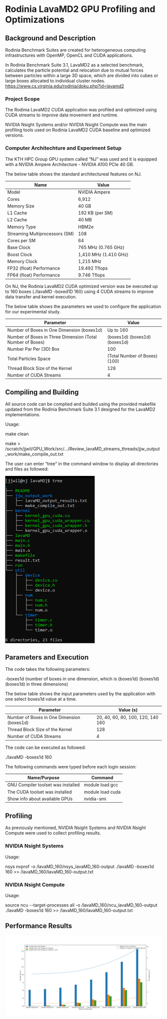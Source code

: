 # Rodinia LavaMD2 GPU Profiling and Optimizations

## Background and Description

Rodinia Benchmark Suites are created for heterogeneous computing infrastructures with OpenMP, OpenCL and CUDA applications. 

In Rodinia Benchmark Suite 3.1, LavaMD2 as a selected benchmark, calculates the particle potential and relocation due to mutual forces between particles within a large 3D space, which are divided into cubes or large boxes allocated to individual cluster nodes. https://www.cs.virginia.edu/rodinia/doku.php?id=lavamd2 

 ### Project Scope

The Rodinia LavaMD2 CUDA application was profiled and optimized using CUDA streams to improve data movement and runtime. 

NVIDIA Nsight Systems and/or NVIDIA Nsight Compute was the main profiling tools used on Rodinia LavaMD2 CUDA baseline and optimized versions.

### Computer Architechture and Experiment Setup

The KTH HPC Group GPU system called “NJ” was used and it is equipped with a NVIDIA Ampere Architecture - NVIDIA A100 PCIe 40 GB. 

The below table shows the standard architectureal features on NJ.  

|Name|Value|
| ------------- | ------------- | 
|Model|NVIDIA Ampere|
|Cores|6,912|
|Memory Size|40 GB|
|L1 Cache|192 KB (per SM)|
|L2 Cache|40 MB|
|Memory Type|HBM2e|
|Streaming Multiprocessors (SM)	|108|
|Cores per SM|64|
|Base Clock|765 MHz (0.765 GHz)|
|Boost Clock|1,410 MHz (1.410 GHz)|
|Memory Clock|1,215 MHz|
|FP32 (float) Performance|19.492 Tflops|
|FP64 (float) Performance|9.746 Tflops|

On NJ, the Rodinia LavaMD2 CUDA optimized version was be executed up to 160 boxes (./lavaMD -boxed1D 160) using 4 CUDA streams to improve data transfer and kernel execution.

The below table shows the parameters we used to configure the application for our experimental study. 

|Parameter|	Value|
| ------------- | ------------- | 
|Number of Boxes in One Dimension (boxes1d)|Up to 160|
|Number of Boxes in Three Dimension (Total Number of Boxes)|(boxes1d) (boxes1d) (boxes1d) | 
|Number Par Per (3D) Box|100|
|Total Particles Space |(Total Number of Boxes) (100)|
|Thread Block Size of the Kernel|128|
|Number of CUDA Streams|4|

## Compiling and Building

All source code can be complied and builded using the provided makefile updated from the Rodinia Benchmark Suite 3.1 designed for the LavaMD2 implementations.  

Usage:

make clean

make > /scratch/jjwil/GPU_Work/src/.../Review_lavaMD_streams_threads/jjw_output_work/make_compile_out.txt

The user can enter “tree” in the command window to display all directories and files as followed:

![lavaMD-directory-review](https://github.com/jjwillsc/DD2360HT22-FDD3360/blob/main/GPU_Project-Final-Work/lavaMD-with-no-Streams/lavaMD-directory-review.png)

## Parameters and Execution 

The code takes the following parameters:

-boxes1d	(number of boxes in one dimension, which is (boxes1d) (boxes1d) (boxes1d) in three dimensions)

The below table shows the input parameters used by the application with one select boxes1d value at a time.

| Parameter   | Value (s)     | 
| ------------- | ------------- | 
| Number of Boxes in One Dimension (boxes1d) | 20, 40, 60, 80, 100, 120, 140 160 | 
| Thread Block Size of the Kernel | 128 | 
| Number of CUDA Streams         | 4 | 

The code can be executed as followed: 

./lavaMD -boxes1d 160 

The following commands were typed before each login session: 

| Name/Purpose   | Command     | 
| ------------- | ------------- | 
| GNU Compiler toolset was installed |  module load gcc | 
| The CUDA toolset was installed|  module load cuda| 
| Show info about available GPUs |  nvidia-smi| 

## Profiling 

As previously mentioned, NVIDIA Nsight Systems and NVIDIA Nsight Compute were used to collect profiling results. 

### NVIDIA Nsight Systems

Usage:

nsys nvprof -o /lavaMD_160/nsys_lavaMD_160-output ./lavaMD -boxes1d 160 >> /lavaMD_160/lavaMD_160-output.txt

### NVIDIA Nsight Compute

Usage:

source ncu --target-processes all -o /lavaMD_160/ncu_lavaMD_160-output ./lavaMD -boxes1d 160 >> /lavaMD_160/lavaMD_160-output.txt

## Performance Results

![LavaMD-CUDA-Streams_UVA_Diff_Pic3](https://github.com/jjwillsc/DD2360HT22-FDD3360/blob/main/GPU_Project-Final-Work/lavaMD-Results-Plots/LavaMD-CUDA-Streams_UVA_Diff_Pic3.png)
